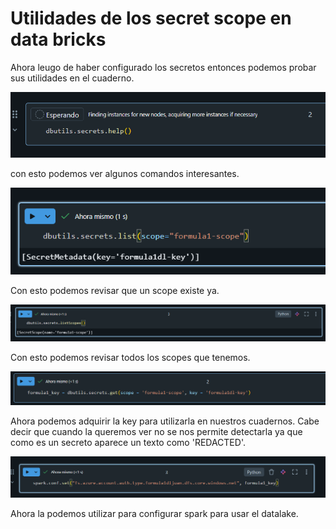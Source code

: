 # Utilidades de los secret scope en data bricks

Ahora leugo de haber configurado los secretos entonces podemos probar sus utilidades en el cuaderno.


![alt text](coma.png)

con esto podemos ver algunos comandos interesantes.

![alt text](lista.png)

Con esto podemos revisar que un scope existe ya.

![alt text](todos.png)

Con esto podemos revisar todos los scopes que tenemos.

![alt text](adq.png)

Ahora podemos adquirir la key para utilizarla en nuestros cuadernos. Cabe decir que cuando la queremos ver no se nos permite detectarla ya que como es un secreto aparece un texto como 'REDACTED'.

![alt text](key.png)

Ahora la podemos utilizar para configurar spark para usar el datalake.

